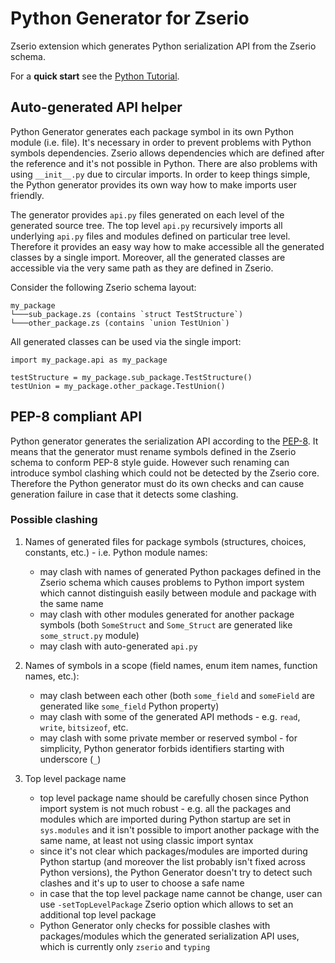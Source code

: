 # Python Generator for Zserio

Zserio extension which generates Python serialization API from the Zserio schema.

For a **quick start** see the [Python Tutorial](https://github.com/ndsev/zserio-tutorial-python#zserio-python-quick-start-tutorial).

## Auto-generated API helper

Python Generator generates each package symbol in its own Python module (i.e. file). It's necessary in order
to prevent problems with Python symbols dependencies. Zserio allows dependencies which are defined after the
reference and it's not possible in Python. There are also problems with using `__init__.py` due to circular
imports. In order to keep things simple, the Python generator provides its own way how to make imports user
friendly.

The generator provides `api.py` files generated on each level of the generated source tree. The top level `api.py`
recursively imports all underlying `api.py` files and modules defined on particular tree level. Therefore it
provides an easy way how to make accessible all the generated classes by a single import. Moreover, all the
generated classes are accessible via the very same path as they are defined in Zserio.

Consider the following Zserio schema layout:
```
my_package
└───sub_package.zs (contains `struct TestStructure`)
└───other_package.zs (contains `union TestUnion`)
```

All generated classes can be used via the single import:
```
import my_package.api as my_package

testStructure = my_package.sub_package.TestStructure()
testUnion = my_package.other_package.TestUnion()
```

## PEP-8 compliant API

Python generator generates the serialization API according to the
[PEP-8](https://www.python.org/dev/peps/pep-0008/). It means that the generator must rename symbols defined
in the Zserio schema to conform PEP-8 style guide. However such renaming can introduce symbol clashing which
could not be detected by the Zserio core. Therefore the Python generator must do its own checks and can cause
generation failure in case that it detects some clashing.

### Possible clashing

1. Names of generated files for package symbols (structures, choices, constants, etc.) -
   i.e. Python module names:
    * may clash with names of generated Python packages defined in the Zserio schema which causes problems to
      Python import system which cannot distinguish easily between module and package with the same name
    * may clash with other modules generated for another package symbols (both `SomeStruct` and `Some_Struct`
      are generated like `some_struct.py` module)
    * may clash with auto-generated `api.py`

2. Names of symbols in a scope (field names, enum item names, function names, etc.):
    * may clash between each other (both `some_field` and `someField` are generated like `some_field` Python
      property)
    * may clash with some of the generated API methods - e.g. `read`, `write`, `bitsizeof`, etc.
    * may clash with some private member or reserved symbol - for simplicity, Python generator forbids
     identifiers starting with underscore (`_`)

3. Top level package name
    * top level package name should be carefully chosen since Python import system is not much robust -
      e.g. all the packages and modules which are imported during Python startup are set in `sys.modules` and
      it isn't possible to import another package with the same name, at least not using classic import syntax
    * since it's not clear which packages/modules are imported during Python startup
      (and moreover the list probably isn't fixed across Python versions), the Python Generator doesn't try
      to detect such clashes and it's up to user to choose a safe name
    * in case that the top level package name cannot be change, user can use `-setTopLevelPackage` Zserio option
      which allows to set an additional top level package
    * Python Generator only checks for possible clashes with packages/modules which the generated serialization
      API uses, which is currently only `zserio` and `typing`
